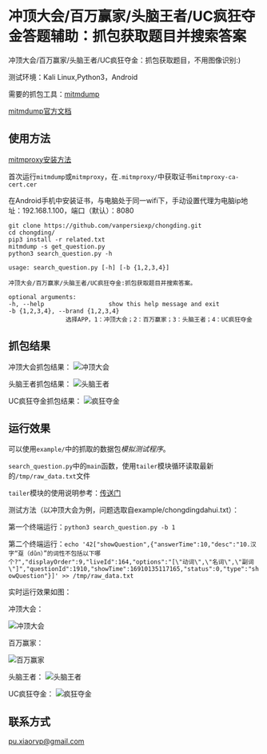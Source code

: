 # 冲顶大会/百万赢家/头脑王者/UC疯狂夺金答题辅助：抓包获取题目并搜索答案
冲顶大会/百万赢家/头脑王者/UC疯狂夺金：抓包获取题目，不用图像识别:)

测试环境：Kali Linux,Python3，Android

需要的抓包工具：[mitmdump](https://github.com/mitmproxy/mitmproxy)

[mitmdump官方文档](http://docs.mitmproxy.org/en/stable/index.html)

## 使用方法
[mitmproxy安装方法](http://docs.mitmproxy.org/en/stable/install.html)

首次运行`mitmdump`或`mitmproxy`，在`.mitmproxy/`中获取证书`mitmproxy-ca-cert.cer`

在Android手机中安装证书，与电脑处于同一wifi下，手动设置代理为电脑ip地址：192.168.1.100，端口（默认）：8080

	git clone https://github.com/vanpersiexp/chongding.git
    cd chongding/
	pip3 install -r related.txt
	mitmdump -s get_question.py
	python3 search_question.py -h
	
	usage: search_question.py [-h] [-b {1,2,3,4}]

	冲顶大会/百万赢家/头脑王者/UC疯狂夺金:抓包获取题目并搜索答案。

	optional arguments:
  	-h, --help            		show this help message and exit
  	-b {1,2,3,4}, --brand {1,2,3,4}		
					选择APP，1：冲顶大会；2：百万赢家；3：头脑王者；4：UC疯狂夺金
	

## 抓包结果
冲顶大会抓包结果：
![冲顶大会](https://raw.githubusercontent.com/vanpersiexp/chongding/master/img/20180126_17.jpg)

头脑王者抓包结果：
![头脑王者](https://raw.githubusercontent.com/vanpersiexp/chongding/master/img/tounaowangzhe.jpg)

UC疯狂夺金抓包结果：
![疯狂夺金](https://raw.githubusercontent.com/vanpersiexp/chongding/master/img/fkdj_2.jpg)

## 运行效果
可以使用`example/`中的抓取的数据包*模拟测试程序*。

`search_question.py`中的`main`函数，使用`tailer`模块循环读取最新的`/tmp/raw_data.txt`文件

`tailer`模块的使用说明参考：[传送门](https://pypi.python.org/pypi/tailer)

测试方法（以冲顶大会为例，问题选取自example/chongdingdahui.txt）：

第一个终端运行：`python3 search_question.py -b 1`

第二个终端运行：`echo '42["showQuestion",{"answerTime":10,"desc":"10.汉字“趸（dǔn）”的词性不包括以下哪个?","displayOrder":9,"liveId":164,"options":"[\"动词\",\"名词\",\"副词\"]","questionId":1910,"showTime":16910135117165,"status":0,"type":"showQuestion"}]' >> /tmp/raw_data.txt`


实时运行效果如图：

冲顶大会：

![冲顶大会](https://raw.githubusercontent.com/vanpersiexp/chongding/master/img/chongdingdahui.jpg)

百万赢家：

![百万赢家](https://raw.githubusercontent.com/vanpersiexp/chongding/master/img/baiwanyingjia.jpg)

头脑王者：
![头脑王者](https://raw.githubusercontent.com/vanpersiexp/chongding/master/img/tounao.jpg)

UC疯狂夺金：
![疯狂夺金](https://raw.githubusercontent.com/vanpersiexp/chongding/master/img/fkdj_1.jpg)

## 联系方式
pu.xiaorvp@gmail.com

